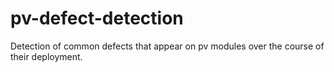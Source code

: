 # pv-defect-detection
Detection of common defects that appear on pv modules over the course of their deployment. 
